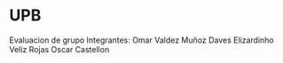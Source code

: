 # UPB
Evaluacion de grupo 
Integrantes:
Omar Valdez Muñoz
Daves Elizardinho Veliz Rojas
Oscar Castellon







